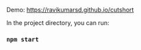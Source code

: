 Demo: https://ravikumarsd.github.io/cutshort

In the project directory, you can run:

### `npm start`
